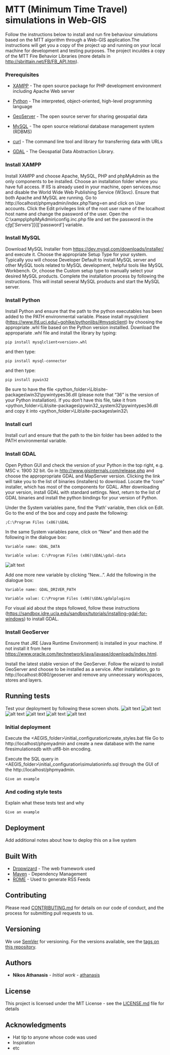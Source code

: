 # MTT (Minimum Time Travel) simulations in Web-GIS

Follow the instructions below to install and run fire behaviour simulations based on the MTT algorithm through a Web-GIS application.The instructions will get you a copy of the project up and running on your local machine for development and testing purposes. The project inculdes a copy of the MTT Fire Behavior Libraries (more details in http://sbrittain.net/FB/FB_API.htm).

### Prerequisites


* [XAMPP](https://www.apachefriends.org/index.html) - The open source package for PHP development environment including Apache Web server
* [Python](https://www.python.org/) - The interpreted, object-oriented, high-level programming language
* [GeoServer](http://geoserver.org/) - The open source server for sharing geospatial data
* [MySQL](https://www.mysql.com/) - The open source relational database management system (RDBMS)
* [curl](https://curl.haxx.se/) - The command line tool and library for transferring data with URLs

* [GDAL](https://www.gdal.org) - The Geospatial Data Abstraction Library.  



### Install XAMPP

Install XAMPP and choose Apache, MySQL, PHP and phpMyAdmin as the only components to be installed. Choose an installation folder  where you have full access. If IIS is already used in your machine, open services.msc and disable the World Wide Web Publishing Service (W3svc). Ensure that both Apache and MySQL are running. 
Go to http://localhost/phpmyadmin/index.php?lang=en and click on User accounts. Click the Edit privileges link of the root user name of the localhost host name and change the password of the user.
Open the C:\xampp\phpMyAdmin\config.inc.php file and set the password in the $cfg['Servers'][$i]['password'] variable.

### Install MySQL

Download MySQL Installer from https://dev.mysql.com/downloads/installer/ and execute it. Choose the appropriate Setup Type for your system. Typically you will choose Developer Default to install MySQL server and other MySQL tools related to MySQL development, helpful tools like MySQL Workbench. Or, choose the Custom setup type to manually select your desired MySQL products. Complete the installation process by following the instructions. This will install several MySQL products and start the MySQL server.

### Install Python

Install Python and ensure that the path to the python executables has been added to the PATH environmental variable. Please install mysqlclient (https://www.lfd.uci.edu/~gohlke/pythonlibs/#mysqlclient) by choosing the appropriate .whl file based on the Python version installled. Download the appropariate .whl file and install the library by typing:
```
pip install mysqlclient<version>.whl
```
and then type:
```
pip install mysql-connector
```
and then type:
```
pip install pywin32
```
Be sure to have the file <python_folder>\Lib\site-packages\win32\pywintypes36.dll (please note that “36” is the version of your Python installation). If you don’t have this file, take it from <python_folder>\Lib\site-packages\pywin32_system32\pywintypes36.dll and copy it into <python_folder>\Lib\site-packages\win32\


### Install curl

Install curl and ensure that the path to the bin folder has been added to the PATH environmental variable.

### Install GDAL

Open Python GUI and check the  version of your Python in the top right, e.g. MSC v. 1900 32 bit.
Go in http://www.gisinternals.com/release.php and choose the appropropriate GDAL and MapServer version. Clicking the link will take you to the list of binaries (installers) to download.
Locate the “core” installer, which has most of the components for GDAL.
After downloading your version, install GDAL with standard settings.
Next, return to the list of GDAL binaries and install the python bindings for your version of Python.

Under the System variables pane, find the ‘Path’ variable, then click on Edit. Go to the end of the box and copy and paste the following:
```
;C:\Program Files (x86)\GDAL
```

 In the same System variables pane, click on “New” and then add the following in the dialogue box:

```
Variable name: GDAL_DATA

Variable value: C:\Program Files (x86)\GDAL\gdal-data

```
![alt text](https://sandbox.idre.ucla.edu/sandbox/wp-content/uploads/2015/02/2015-02-23-16_43_38-New-System-Variable.png)


Add one more new variable by clicking “New…”. Add the following in the dialogue box:

```
Variable name: GDAL_DRIVER_PATH

Variable value: C:\Program Files (x86)\GDAL\gdalplugins

```
For visual aid about the steps followed, follow these instructions (https://sandbox.idre.ucla.edu/sandbox/tutorials/installing-gdal-for-windows) to install GDAL.

### Install GeoServer

Ensure that JRE  (Java Runtime Environment) is installed in your machine. If not install it from here https://www.oracle.com/technetwork/java/javase/downloads/index.html.

Install the latest stable version of the GeoServer. Follow the wizard to install GeoServer and choose to be installed as a service. 
After installation, go to http://localhost:8080/geoserver and remove any unnecessary workspaces, stores and layers.


## Running tests

Test your deployment by following these screen shots.
![alt text](http://meteo.aegean.gr/github_pics/xamp_running.PNG)
![alt text](http://meteo.aegean.gr/github_pics/phpmyadmin_running.PNG)
![alt text](http://meteo.aegean.gr/github_pics/geoserver_running.PNG)
![alt text](http://meteo.aegean.gr/github_pics/gdal_translate.PNG)
![alt text](http://meteo.aegean.gr/github_pics/ogr2ogr.PNG)
![alt text](http://meteo.aegean.gr/github_pics/curl.PNG)

### Initial deployment

Execute the <AEGIS_folder>\initial_configuration\create_styles.bat file
Go to http://localhost/phpmyadmin and create a new database with the name firesimulationsdb with utf8-bin encoding.

Execute the SQL query in <AEGIS_folder>\initial_configuration\simulationinfo.sql through the GUI of the http://localhost/phpmyadmin.



```
Give an example
```

### And coding style tests

Explain what these tests test and why

```
Give an example
```

## Deployment

Add additional notes about how to deploy this on a live system

## Built With

* [Dropwizard](http://www.dropwizard.io/1.0.2/docs/) - The web framework used
* [Maven](https://maven.apache.org/) - Dependency Management
* [ROME](https://rometools.github.io/rome/) - Used to generate RSS Feeds

## Contributing

Please read [CONTRIBUTING.md](https://gist.github.com/PurpleBooth/b24679402957c63ec426) for details on our code of conduct, and the process for submitting pull requests to us.

## Versioning

We use [SemVer](http://semver.org/) for versioning. For the versions available, see the [tags on this repository](https://github.com/your/project/tags). 

## Authors

* **Nikos Athanasis** - *Initial work* - [athanasis](https://github.com/athanasis)


## License

This project is licensed under the MIT License - see the [LICENSE.md](LICENSE.md) file for details

## Acknowledgments

* Hat tip to anyone whose code was used
* Inspiration
* etc
